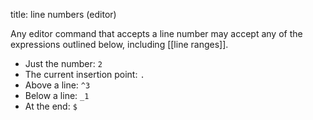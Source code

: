 title: line numbers (editor)

Any editor command that accepts a line number may accept any of the expressions outlined below, including [[line ranges]].

* Just the number: `2`
* The current insertion point: `.`
* Above a line: `^3`
* Below a line: `_1`
* At the end: `$`
